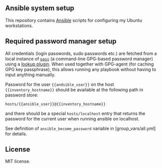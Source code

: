 Ansible system setup
--------------------

This repository contains [Ansible](http://docs.ansible.com/) scripts for
configuring my Ubuntu workstations.


Required password manager setup
-------------------------------

All credentials (login passwords, sudo passwords etc.) are fetched from a local
instance of [`pass`](https://www.passwordstore.org/) (a command-line GPG-based
password manager) using a
[lookup plugin](https://docs.ansible.com/ansible/latest/collections/community/general/passwordstore_lookup.html).
When used together with GPG-agent (for caching GPG key passphrase), this allows
running any playbook without having to input anything manually.

Password for the user `{{andsible_user}}` on the host `{{inventory_hostname}}`
should be available at the following path in password store:

    hosts/{{ansible_user}}@{{inventory_hostname}}

and there should be a special `hosts/localhost` entry that returns the password
for the current user when running ansible on localhost. 

See definition of `ansible_become_password` variable in [group_vars/all.yml]
for details.


License
-------

MIT license.
